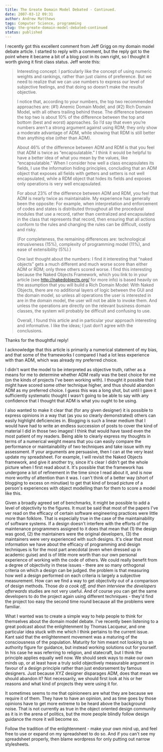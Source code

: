 ```yaml
---
title: The Greate Domain Model Debated - Continued.
date: 2007-03-12 09:31
author: Andrew Matthews
tags: Computer Science, programming
slug: the-greate-domain-model-debated-continued
status: published
---
```


I recently got this excellent comment from Jeff Grigg on my domain model debate article. I started to reply with a comment, but the reply got to the point where it became a bit of a blog post in its own right, so I thought it worth giving it first class status. Jeff wrote this:

> Interesting concept: I particularly like the concept of using numeric weights and rankings, rather than just claims of preference. But we need to realize that we can use numbers to express our level of subjective feelings, and that doing so doesn’t make the results objective.
>
> I notice that, according to your numbers, the top two recommended approaches are: (\#1) Anemic Domain Model, and (\#2) Rich Domain Model, with all others trailing behind these. The difference between the top two is about 10% of the difference between the top and bottom (best and worst) approaches. So I’d say that even you’re numbers aren’t a strong argument against using RDM; they only show a moderate advantage of ADM, while showing that RDM is still better than anything else (other than ADM).
>
> About 46% of the difference between ADM and RDM is that you feel that ADM is twice as “encapsulatable.” I think it would be helpful to have a better idea of what you mean by the values, like “encapsulatable.” When I consider how well a class encapsulates its fields, I use the information hiding principles, concluding that an ADM object that exposes all fields with getters and setters is not well encapsulated, while a RDM object that hides its fields and exposes only operations is very well encapsulated.
>
> For about 23% of the difference between ADM and RDM, you feel that ADM is nearly twice as maintainable. My experience has generally been the opposite: For example, when interpretation and enforcement of codes and states is distributed throughout all the procedural modules that use a record, rather than centralized and encapsulated in the class that represents that record, then ensuring that all actions conform to the rules and changing the rules can be difficult, costly and risky.
>
> (For completeness, the remaining differences are: technological intrusiveness (15%), complexity of programming model (11%), and ease of extensibility (5%).)
>
> One last thought about the numbers: I find it interesting that “naked objects” gets a much different and much worse score than either ADM or RDM; only three others scored worse. I find this interesting because the Naked Objects Framework, which you link to in your article (see <http://nakedobjects.org/> for more info) is based heavily on the assumption that you will build a Rich Domain Model: With Naked Objects, there are no additional layers of logic between the GUI and the domain model, so unless all operations the user is interested in are in the domain model, the user will not be able to invoke them. And unless the operations are directly on the relevant business domain classes, the system will probably be difficult and confusing to use.
>
> Overall, I found this article and in particular your approach interesting and informative. I like the ideas; I just don’t agree with the conclusions.

Thanks for the thoughtful reply!

I acknowledge that this article is primarily a numerical statement of my bias, and that some of the frameworks I compared I had a lot less experience with than ADM, which was already my preferred choice.

I didn't want the model to be interpreted as objective truth, rather as a means for me to determine whether ADM really was the best choice for me (on the kinds of projects I've been working with). I thought it possible that I might have scored some other technique higher, and thus should abandon ADM as my preferred choice. I guess this was a long shot, but until I gave it sufficiently systematic thought I wasn't going to be able to say with any confidence that I thought that ADM is what you ought to be using.

I also wanted to make it clear that (for any given designer) it is possible to express opinions in a way that (as you so clearly demonstrated) others can easily highlight deficiencies in. Blogging is such a linear medium that I would have had to write an endless succession of posts to cover the kind of material I did in those two images! I think that would have taxed even the most patient of my readers. Being able to clearly express my thoughts in terms of a numerical weight means that you can easily compare the performance or maintainability of two techniques and take issue with my assessment. If your arguments are persuasive, then I can at the very least update my spreadsheet. For example, I will revisit the Naked Objects framework, and give it another try, since it's clear I didn't get the whole picture when I first read about it. It's possible that the framework has undergone a lot of refinement in the time since I read about it, and is now more worthy of attention than it was. I can't think of a better way (short of blogging to excess on minutiae) to get that kind of broad picture of a person's experiences with object modelling than for them to score a model like this.

Given a broadly agreed set of benchmarks, it might be possible to add a level of objectivity to the figures. It must be said that most of the papers I've ver read on the efficacy of certain software engineering practices were little more than folklore. That is especially true in the case of the maintainability of software systems. If a design doesn't interfere with the efforts of the maintenance programmers assigned to it does that mean that (1) the design was good, (2) the maintainers were the original developers, (3) the maintainers were very experienced with such designs. It's clear that most information we have about the efficacy of programming and design techniques is for the most part anecdotal (even when dressed up in academic guise) and is of little more worth than our own personal experience of working with the code of others. We could really benefit from a degree of objectivity in these issues - there are so many orthogonal criteria on which a design can be judged. the problem is that measuring how well a design performed on each criteria is largely a subjective measurement. How can we find a way to get objectivity out of a comparison of design methods. Those *do a cook off, and then interview the developers afterwards* studies are not very useful. And of course you can get the same developers to do the project again using different techniques - they'd find the project too easy the second time round because all the problems were familiar.

What I wanted was to create a simple way to help people to think for themselves about the domain model debate. I've recently been listening to a great podcast about the enlightenment by Thomas Lacqueur, and one particular idea stuck with me which I think pertains to the current issue. Kant said that the enlightenment movement was a maturing of the consciousness of the population. Maturity for him meant not looking to an authority figure for guidance, but instead working solutions out for yourself. In his case he was referring to religion, and statecraft, but I think the principle applies equally well now. We should seek ways to make our own minds up, or at least have a truly solid objectively measurable argument in favour of a design principle rather than just endorsement by famous designers. Just because XYZ designer disparages ADM, does that mean we should abandon it? Not necessarily, we should first look at his or her reasons and what kind of projects they were using it for.

It sometimes seems to me that opinioneers are what they are because we require it of them. They have to have an opinion, and as time goes by those opinions have to get more extreme to be heard above the background noise. That is not currently as true in the object oriented design community as it is in the arena of politics, but the more people blindly follow design guidance the more it will become so.

Follow the tradition of the enlightenment - make your own mind up, and feel free to use or expand on my spreadsheet to do so. And if you can't see my spreadsheet properly, then blame wordpress for only putting out narrow stylesheets.
